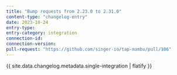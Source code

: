 ```yaml
---
title: "Bump requests from 2.23.0 to 2.31.0"
content-type: "changelog-entry"
date: 2023-10-24
entry-type: 
entry-category: integration
connection-id: 
connection-version: 
pull-request: "https://github.com/singer-io/tap-mambu/pull/106"
---
```

{{ site.data.changelog.metadata.single-integration | flatify }}
